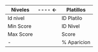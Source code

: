 | Niveles | ---- <- |Platillos|
| - | - | - |
| Id nivel | | ID Platilo |
| Min Score | | ID Nivel |
| Max Score |  | Score |
| - | | % Aparicion |